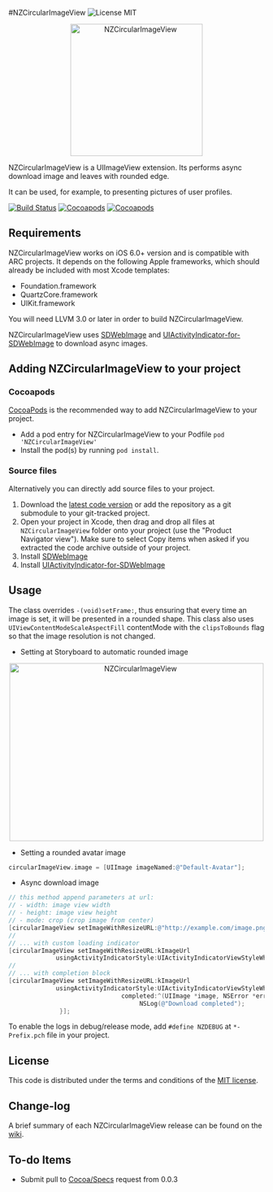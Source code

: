 #NZCircularImageView ![License MIT](https://go-shields.herokuapp.com/license-MIT-blue.png)

<p align="center">
  <img src="http://s23.postimg.org/8wnsherxn/image.gif" alt="NZCircularImageView" title="NZCircularImageView" width="260" height="260">
</p>

NZCircularImageView is a UIImageView extension. Its performs async download image and leaves with rounded edge.

It can be used, for example, to presenting pictures of user profiles.

[![Build Status](https://api.travis-ci.org/NZN/NZCircularImageView.png)](https://api.travis-ci.org/NZN/NZCircularImageView.png)
[![Cocoapods](https://cocoapod-badges.herokuapp.com/v/NZCircularImageView/badge.png)](http://beta.cocoapods.org/?q=name%3Anzcircularimageview%2A)
[![Cocoapods](https://cocoapod-badges.herokuapp.com/p/NZCircularImageView/badge.png)](http://beta.cocoapods.org/?q=name%3Anzcircularimageview%2A)

## Requirements

NZCircularImageView works on iOS 6.0+ version and is compatible with ARC projects. It depends on the following Apple frameworks, which should already be included with most Xcode templates:

* Foundation.framework
* QuartzCore.framework
* UIKit.framework

You will need LLVM 3.0 or later in order to build NZCircularImageView.

NZCircularImageView uses [SDWebImage](https://github.com/rs/SDWebImage) and [UIActivityIndicator-for-SDWebImage](https://github.com/JJSaccolo/UIActivityIndicator-for-SDWebImage) to download async images.

## Adding NZCircularImageView to your project

### Cocoapods

[CocoaPods](http://cocoapods.org) is the recommended way to add NZCircularImageView to your project.

* Add a pod entry for NZCircularImageView to your Podfile `pod 'NZCircularImageView'`
* Install the pod(s) by running `pod install`.

### Source files

Alternatively you can directly add source files to your project.

1. Download the [latest code version](https://github.com/NZN/NZCircularImageView/archive/master.zip) or add the repository as a git submodule to your git-tracked project.
2. Open your project in Xcode, then drag and drop all files at `NZCircularImageView` folder onto your project (use the "Product Navigator view"). Make sure to select Copy items when asked if you extracted the code archive outside of your project.
3. Install [SDWebImage](https://github.com/rs/SDWebImage)
4. Install [UIActivityIndicator-for-SDWebImage](https://github.com/JJSaccolo/UIActivityIndicator-for-SDWebImage)

## Usage

The class overrides `-(void)setFrame:`, thus ensuring that every time an image is set, it will be presented in a rounded shape.
This class also uses `UIViewContentModeScaleAspectFill` contentMode with the `clipsToBounds` flag so that the image resolution is not changed.

* Setting at Storyboard to automatic rounded image

<p align="center">
  <img src="http://s28.postimg.org/dkc2r8tgd/NZCircular_Image_View.jpg" alt="NZCircularImageView" title="NZCircularImageView" width="500" height="350">
</p>

* Setting a rounded avatar image

```objective-c
circularImageView.image = [UIImage imageNamed:@"Default-Avatar"];
```

* Async download image

```objective-c
// this method append parameters at url:
// - width: image view width
// - height: image view height
// - mode: crop (crop image from center)
[circularImageView setImageWithResizeURL:@"http://example.com/image.png"];
//
// ... with custom loading indicator
[circularImageView setImageWithResizeURL:kImageUrl
             usingActivityIndicatorStyle:UIActivityIndicatorViewStyleWhite];
//
// ... with completion block
[circularImageView setImageWithResizeURL:kImageUrl
             usingActivityIndicatorStyle:UIActivityIndicatorViewStyleWhite
                               completed:^(UIImage *image, NSError *error, SDImageCacheType cacheType) {
                                    NSLog(@"Download completed");
              }];
```

To enable the logs in debug/release mode, add `#define NZDEBUG` at `*-Prefix.pch` file in your project.

## License

This code is distributed under the terms and conditions of the [MIT license](LICENSE).

## Change-log

A brief summary of each NZCircularImageView release can be found on the [wiki](https://github.com/NZN/NZCircularImageView/wiki/Change-log).

## To-do Items

- Submit pull to [Cocoa/Specs](https://github.com/CocoaPods/Specs) request from 0.0.3
